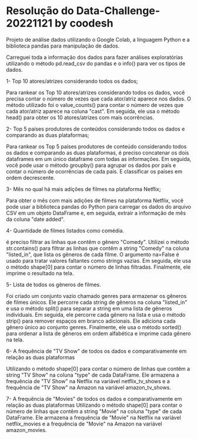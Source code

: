 # Resolução do Data-Challenge-20221121 by coodesh

Projeto de análise dados utilizando o Google Colab, a linguagem Python e a biblioteca pandas para manipulação de dados. 

Carreguei toda a informação dos dados para fazer análises exploratórias utilizando o método pd.read_csv do pandas e o info() para ver os tipos de dados. 

1- Top 10 atores/atrizes considerando todos os dados;

Para rankear os Top 10 atores/atrizes considerando todos os dados, você precisa contar o número de vezes que cada ator/atriz aparece nos dados. O método utilizado foi o value_counts() para contar o número de vezes que cada ator/atriz aparece na coluna "cast". Em seguida, ele usa o método head() para obter os 10 atores/atrizes com mais ocorrências. 

2- Top 5 países produtores de conteúdos considerando todos os dados e comparando as duas plataformas;

Para rankear os Top 5 países produtores de conteúdo considerando todos os dados e comparando as duas plataformas, é preciso concatenar os dois dataframes em um único dataframe com todas as informações. Em seguida, você pode usar o método groupby() para agrupar os dados por país e contar o número de ocorrências de cada país. E classificar os países em ordem decrescente.

3- Mês no qual há mais adições de filmes na plataforma Netflix;

Para obter o mês com mais adições de filmes na plataforma Netflix, você pode usar a biblioteca pandas do Python para carregar os dados do arquivo CSV em um objeto DataFrame e, em seguida, extrair a informação de mês da coluna "date added".

4- Quantidade de filmes listados como comédia.

é preciso filtrar as linhas que contêm o gênero "Comedy". Utilizei o método str.contains() para filtrar as linhas que contêm a string "Comedy" na coluna "listed_in", que lista os gêneros de cada filme. O argumento na=False é usado para tratar valores faltantes como strings vazias. Em seguida, ele usa o método shape[0] para contar o número de linhas filtradas. Finalmente, ele imprime o resultado na tela.

5- Lista de todos os gêneros de filmes.

Foi criado um conjunto vazio chamado genres para armazenar os gêneros de filmes únicos. Ele percorre cada string de gêneros na coluna "listed_in" e usa o método split() para separar a string em uma lista de gêneros individuais. Em seguida, ele percorre cada gênero na lista e usa o método strip() para remover espaços em branco adicionais. Ele adiciona cada gênero único ao conjunto genres. Finalmente, ele usa o método sorted() para ordenar a lista de gêneros em ordem alfabética e imprime cada gênero na tela. 

6- A frequência de "TV Show" de todos os dados e comparativamente em relação as duas plataformas

Utilizando o método shape[0] para contar o número de linhas que contêm a string "TV Show" na coluna "type" de cada DataFrame. Ele armazena a frequência de "TV Show" na Netflix na variável netflix_tv_shows e a frequência de "TV Show" na Amazon na variável amazon_tv_shows. 

7- A frequência de "Movies" de todos os dados e comparativamente em relação as duas plataformas
Utilizando o método shape[0] para contar o número de linhas que contêm a string "Movie" na coluna "type" de cada DataFrame. Ele armazena a frequência de "Movie" na Netflix na variável netflix_movies e a frequência de "Movie" na Amazon na variável amazon_movies. 
